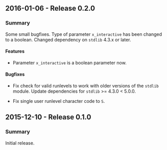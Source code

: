 ## 2016-01-06 - Release 0.2.0

### Summary

Some small bugfixes.
Type of parameter `x_interactive` has been changed to a boolean.
Changed dependency on `stdlib` 4.3.x or later.

#### Features

- Parameter `x_interactive` is a boolean parameter now.

#### Bugfixes

- Fix check for valid runlevels to work with older versions of the `stdlib` module. Update dependencies for `stdlib` >= 4.3.0 < 5.0.0.

- Fix single user runlevel character code to `S`.

## 2015-12-10 - Release 0.1.0

### Summary

Initial release.
